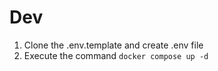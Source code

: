 # Dev

1. Clone the .env.template and create .env file
2. Execute the command ```docker compose up -d```
